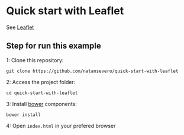 # Quick start with Leaflet

See [Leaflet](http://leafletjs.com/)

Step for run this example
---

1: Clone this repository:
```
git clone https://github.com/natansevero/quick-start-with-leaflet
```
2: Access the project folder:
```
cd quick-start-with-leaflet
```
3: Install [bower](https://bower.io/) components:
```
bower install
```
4: Open ```index.html``` in your prefered browser
